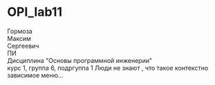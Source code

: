 # OPI_lab11
Гормоза <br>
Максим <br>
Сергеевич <br>
ПИ <br>
Дисциплина "Основы программной инженерии" <br>
курс 1, группа 6, подргуппа 1 
Люди не знают , что такое контекстно зависимое меню...
